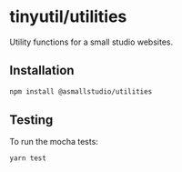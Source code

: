 # tinyutil/utilities

Utility functions for a small studio websites.

## Installation

```sh
npm install @asmallstudio/utilities
```

## Testing

To run the mocha tests:

```sh
yarn test
```
